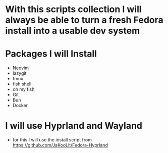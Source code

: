 # With this scripts collection I will always be able to turn a fresh Fedora install into a usable dev system

# Packages I will Install

- Neovim
- lazygit
- tmux
- fish shell
- oh my fish
- Git
- Bun
- Docker

# I will use Hyprland and Wayland

- for this I will use the install script from <https://github.com/JaKooLit/Fedora-Hyprland>
